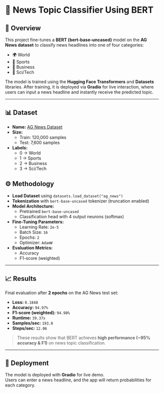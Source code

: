 # 📰 News Topic Classifier Using BERT

## 📌 Overview
This project fine-tunes a **BERT (bert-base-uncased)** model on the **AG News dataset** to classify news headlines into one of four categories:
- 🌍 World  
- 🏅 Sports  
- 💼 Business  
- 🔬 Sci/Tech  

The model is trained using the **Hugging Face Transformers** and **Datasets** libraries. After training, it is deployed via **Gradio** for live interaction, where users can input a news headline and instantly receive the predicted topic.

---

## 📊 Dataset
- **Name:** [AG News Dataset](https://huggingface.co/datasets/ag_news)  
- **Size:**  
  - Train: 120,000 samples  
  - Test: 7,600 samples  
- **Labels:**  
  - 0 → World  
  - 1 → Sports  
  - 2 → Business  
  - 3 → Sci/Tech  


## ⚙️ Methodology

- **Load Dataset** using `datasets.load_dataset("ag_news")`  
- **Tokenization** with `bert-base-uncased` tokenizer (truncation enabled)  
- **Model Architecture:**  
  - Pretrained `bert-base-uncased`  
  - Classification head with 4 output neurons (softmax)  
- **Fine-Tuning Parameters:**  
  - Learning Rate: `2e-5`  
  - Batch Size: `16`  
  - Epochs: `2`  
  - Optimizer: `AdamW`  
- **Evaluation Metrics:**  
  - Accuracy  
  - F1-score (weighted)  

---

## 📈 Results

Final evaluation after **2 epochs** on the AG News test set:

- **Loss:** `0.1848`  
- **Accuracy:** `94.97%`  
- **F1-score (weighted):** `94.98%`  
- **Runtime:** `39.37s`  
- **Samples/sec:** `193.0`  
- **Steps/sec:** `12.06`  

> These results show that BERT achieves **high performance (~95% accuracy & F1)** on news topic classification.

---

## 🚀 Deployment

The model is deployed with **Gradio** for live demo.  
Users can enter a news headline, and the app will return probabilities for each category.